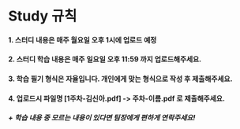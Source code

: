 # Study 규칙
#### 1. 스터디 내용은 매주 월요일 오후 1시에 업로드 예정
#### 2. 스터디 학습 내용은 매주 일요일 오후 11:59 까지 업로드해주세요.
#### 3. 학습 필기 형식은 자율입니다. 개인에게 맞는 형식으로 작성 후 제출해주세요.
#### 4. 업로드시 파일명 [1주차-김신아.pdf] -> 주차-이름.pdf 로 제출해주세요.

##### + 학습 내용 중 모르는 내용이 있다면 팀장에게 편하게 연락주세요!
